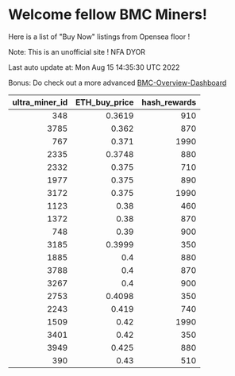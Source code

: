 # Welcome fellow BMC Miners!
Here is a list of "Buy Now" listings from Opensea floor !

Note: This is an unofficial site ! NFA DYOR

Last auto update at: Mon Aug 15 14:35:30 UTC 2022

Bonus: Do check out a more advanced [BMC-Overview-Dashboard](https://dune.com/defifunk/BMC-Overview-Dashboard)


|   ultra_miner_id |   ETH_buy_price |   hash_rewards |
|-----------------:|----------------:|---------------:|
|              348 |          0.3619 |            910 |
|             3785 |          0.362  |            870 |
|              767 |          0.371  |           1990 |
|             2335 |          0.3748 |            880 |
|             2332 |          0.375  |            710 |
|             1977 |          0.375  |            890 |
|             3172 |          0.375  |           1990 |
|             1123 |          0.38   |            460 |
|             1372 |          0.38   |            870 |
|              748 |          0.39   |            900 |
|             3185 |          0.3999 |            350 |
|             1885 |          0.4    |            880 |
|             3788 |          0.4    |            870 |
|             3267 |          0.4    |            900 |
|             2753 |          0.4098 |            350 |
|             2243 |          0.419  |            740 |
|             1509 |          0.42   |           1990 |
|             3401 |          0.42   |            350 |
|             3949 |          0.425  |            880 |
|              390 |          0.43   |            510 |
